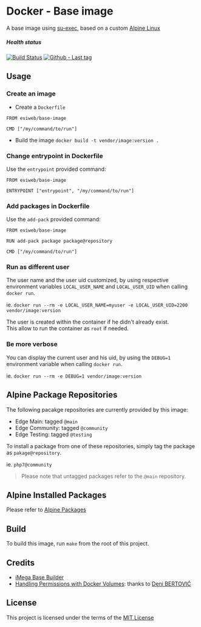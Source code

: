 Docker - Base image
===================
A base image using [su-exec][su-exec], based on a custom [Alpine Linux][alpine]

##### Health status
[![Build Status][build-status]][repository]
[![Github - Last tag][last-tag]][tags]

Usage
-----
### Create an image
* Create a `Dockerfile`
```
FROM eviweb/base-image

CMD ["/my/command/to/run"]
```
* Build the image
`docker build -t vendor/image:version .`

### Change entrypoint in Dockerfile
Use the `entrypoint` provided command:    

```
FROM eviweb/base-image

ENTRYPOINT ["entrypoint", "/my/command/to/run"]
```

### Add packages in Dockerfile
Use the `add-pack` provided command:    

```
FROM eviweb/base-image

RUN add-pack package package@repository

CMD ["/my/command/to/run"]
```

### Run as different user
The user name and the user uid customized, by using respective environment variables `LOCAL_USER_NAME` and `LOCAL_USER_UID` when calling `docker run`.    

ie. `docker run --rm -e LOCAL_USER_NAME=myuser -e LOCAL_USER_UID=2200 vendor/image:version`   

The user is created within the container if he didn't already exist.    
This allow to run the container as `root` if needed.

### Be more verbose
You can display the current user and his uid, by using the `DEBUG=1` environment variable when calling `docker run`.    

ie. `docker run --rm -e DEBUG=1 vendor/image:version`   

Alpine Package Repositories
---------------------------
The following pacakge repositories are currently provided by this image:
* Edge Main: tagged `@main`
* Edge Community: tagged `@community`
* Edge Testing: tagged `@testing`

To install a package from one of these repositories, simply tag the package as `pakage@repository`.

ie. `php7@community`

> Please note that untagged packages refer to the `@main` repository.

Alpine Installed Packages
-------------------------
Please refer to [Alpine Packages][alpine-packages]

Build
-----
To build this image, run `make` from the root of this project.

Credits
-------
* [iMega Base Builder][imega-docker]
* [Handling Permissions with Docker Volumes][denibertovic]: thanks to [Deni BERTOVI&#262;][denibertovic-github]

License
-------
This project is licensed under the terms of the [MIT License][license]

[alpine]: https://alpinelinux.org/
[alpine-packages]: https://github.com/eviweb/base-image/blob/master/alpine-packages.md
[build-status]: https://travis-ci.org/eviweb/base-image.svg?branch=master
[denibertovic]: https://denibertovic.com/posts/handling-permissions-with-docker-volumes/
[denibertovic-github]: https://github.com/denibertovic
[imega-docker]: https://github.com/imega-docker/base-builder
[last-tag]: https://img.shields.io/github/tag/eviweb/base-image.svg
[license]: https://github.com/eviweb/base-image/blob/master/LICENSE
[repository]: https://travis-ci.org/eviweb/base-image
[su-exec]: https://github.com/ncopa/su-exec
[tags]: https://github.com/eviweb/base-image/tags